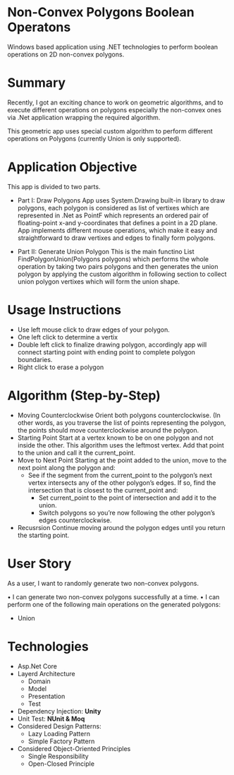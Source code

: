 # Non-Convex Polygons Boolean Operatons
Windows based application using .NET technologies to perform boolean operations on 2D non-convex polygons.

# Summary
Recently, I got an exciting chance to work on geometric algorithms, and to execute different operations on polygons especially the non-convex ones via .Net application wrapping the required algorithm.

This geometric app uses special custom algorithm to perform different operations on Polygons (currently Union is only supported).

# Application Objective
This app is divided to two parts.

- Part I: Draw Polygons
  App uses System.Drawing built-in library to draw polygons, each polygon is considered as list of vertixes which are represented in .Net as PointF which represents an ordered pair of floating-point x-and y-coordinates that defines a point in a 2D plane.
  App implements different mouse operations, which make it easy and straightforward to draw vertixes and edges to finally form polygons.

- Part II: Generate Union Polygon
  This is the main functino List<PointF> FindPolygonUnion(Polygons polygons) which performs the whole operation by taking two pairs polygons and then generates the union polygon by applying the custom algorithm in following section to collect union polygon vertixes which will form the union shape.

# Usage Instructions
- Use left mouse click to draw edges of your polygon.
- One left click to determine a vertix
- Double left click to finalize drawing polygon, accordingly app will connect starting point with ending point to complete polygon boundaries.
- Right click to erase a polygon

# Algorithm (Step-by-Step)
- Moving Counterclockwise
  Orient both polygons counterclockwise. (In other words, as you traverse the list of points representing the polygon, the points should move counterclockwise around the polygon.
- Starting Point
  Start at a vertex known to be on one polygon and not inside the other. This algorithm uses the leftmost vertex. Add that point to the union and call it the current_point.
- Move to Next Point
  Starting at the point added to the union, move to the next point along the polygon and:
  - See if the segment from the current_point to the polygon’s next vertex intersects any of the other polygon’s edges. If so, find the intersection that is closest to the current_point and:
    - Set current_point to the point of intersection and add it to the union.
    - Switch polygons so you’re now following the other polygon’s edges counterclockwise.
- Recusrsion
  Continue moving around the polygon edges until you return the starting point.

# User Story
As a user, I want to randomly generate two non-convex polygons.
 
•	I can generate two non-convex polygons successfully at a time.
•	I can perform one of the following main operations on the generated polygons:
  - Union

# Technologies
- Asp.Net Core
- Layerd Architecture  
  - Domain 
  - Model
  - Presentation   
  - Test
- Dependency Injection: **Unity**  
- Unit Test: **NUnit & Moq**
- Considered Design Patterns:
  - Lazy Loading Pattern
  - Simple Factory Pattern
- Considered Object-Oriented Principles
  - Single Responsibility
  - Open-Closed Principle